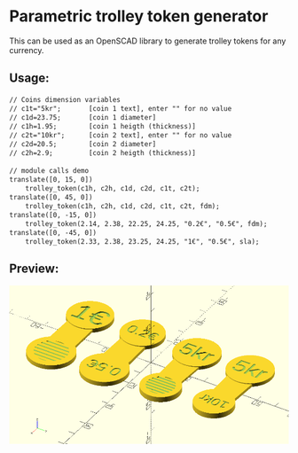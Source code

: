 # Parametric trolley token generator

This can be used as an OpenSCAD library to generate trolley tokens for any currency.

## Usage:

```
// Coins dimension variables
// c1t="5kr";		[coin 1 text], enter "" for no value
// c1d=23.75;		[coin 1 diameter]
// c1h=1.95;		[coin 1 heigth (thickness)]
// c2t="10kr";		[coin 2 text], enter "" for no value
// c2d=20.5;		[coin 2 diameter]
// c2h=2.9; 		[coin 2 heigth (thickness)]

// module calls demo
translate([0, 15, 0])
    trolley_token(c1h, c2h, c1d, c2d, c1t, c2t);
translate([0, 45, 0])
    trolley_token(c1h, c2h, c1d, c2d, c1t, c2t, fdm);
translate([0, -15, 0])
    trolley_token(2.14, 2.38, 22.25, 24.25, "0.2€", "0.5€", fdm);
translate([0, -45, 0])
    trolley_token(2.33, 2.38, 23.25, 24.25, "1€", "0.5€", sla);
```

## Preview:

![Parametric trolley token generator preview](parametric_trolley_token_demo.png)